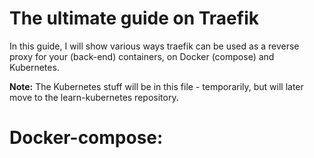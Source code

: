 # The ultimate guide on Traefik

In this guide, I will show various ways traefik can be used as a reverse proxy for your (back-end) containers, on Docker (compose) and Kubernetes.

**Note:** The Kubernetes stuff will be in this file - temporarily, but will later move to the learn-kubernetes repository.

# Docker-compose:






